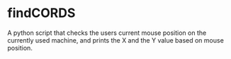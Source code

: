 # findCORDS
A python script that checks the users current mouse position on the currently used machine, and prints the X and the Y value based on mouse position.
